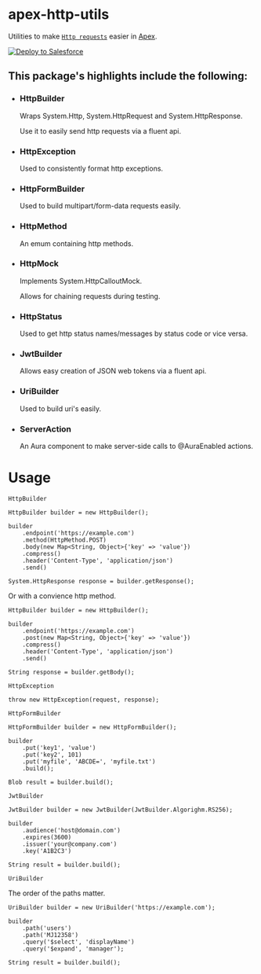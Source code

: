 # apex-http-utils
Utilities to make [`Http requests`](https://developer.salesforce.com/docs/atlas.en-us.apexref.meta/apexref/apex_classes_restful_http_httprequest.htm) easier in [Apex](https://developer.salesforce.com/docs/atlas.en-us.apexcode.meta/apexcode/apex_dev_guide.htm).

<a href="https://githubsfdeploy.herokuapp.com/app/githubdeploy/MJ12358/apex-http-utils?ref=main">
  <img alt="Deploy to Salesforce"
       src="https://raw.githubusercontent.com/afawcett/githubsfdeploy/master/deploy.png">
</a>

## This package's highlights include the following:

-	### HttpBuilder
	Wraps System.Http, System.HttpRequest and System.HttpResponse.

	Use it to easily send http requests via a fluent api.

-	### HttpException
	Used to consistently format http exceptions.

- ### HttpFormBuilder
	Used to build multipart/form-data requests easily.

-	###	HttpMethod
	An emum containing http methods.

-	###	HttpMock
	Implements System.HttpCalloutMock.

	Allows for chaining requests during testing.

-	### HttpStatus
	Used to get http status names/messages by status code or vice versa.

-	### JwtBuilder
	Allows easy creation of JSON web tokens via a fluent api.

-	###	UriBuilder
	Used to build uri's easily.

-	### ServerAction
	An Aura component to make server-side calls to @AuraEnabled actions.

# Usage

`HttpBuilder`


```apex
HttpBuilder builder = new HttpBuilder();

builder
	.endpoint('https://example.com')
	.method(HttpMethod.POST)
	.body(new Map<String, Object>{'key' => 'value'})
	.compress()
	.header('Content-Type', 'application/json')
	.send()

System.HttpResponse response = builder.getResponse();
```
Or with a convience http method.

```apex
HttpBuilder builder = new HttpBuilder();

builder
	.endpoint('https://example.com')
	.post(new Map<String, Object>{'key' => 'value'})
	.compress()
	.header('Content-Type', 'application/json')
	.send()

String response = builder.getBody();
```

`HttpException`

```apex
throw new HttpException(request, response);
```

`HttpFormBuilder`

```apex
HttpFormBuilder builder = new HttpFormBuilder();

builder
	.put('key1', 'value')
	.put('key2', 101)
	.put('myfile', 'ABCDE=', 'myfile.txt')
	.build();

Blob result = builder.build();
```

`JwtBuilder`

```apex
JwtBuilder builder = new JwtBuilder(JwtBuilder.Algorighm.RS256);

builder
	.audience('host@domain.com')
	.expires(3600)
	.issuer('your@company.com')
	.key('A1B2C3')

String result = builder.build();
```

`UriBuilder`

The order of the paths matter.
```apex
UriBuilder builder = new UriBuilder('https://example.com');

builder
	.path('users')
	.path('MJ12358')
	.query('$select', 'displayName')
	.query('$expand', 'manager');

String result = builder.build();
```